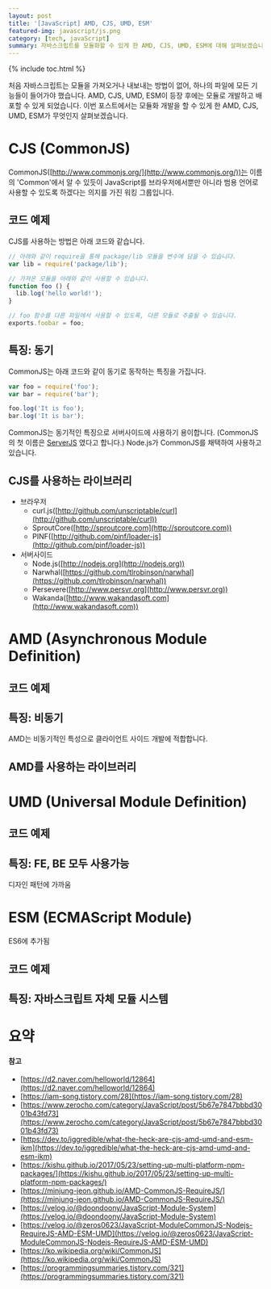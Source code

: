 ```yaml
---
layout: post
title: '[JavaScript] AMD, CJS, UMD, ESM'
featured-img: javascript/js.png
category: [tech, javaScript]
summary: 자바스크립트를 모듈화할 수 있게 한 AMD, CJS, UMD, ESM에 대해 살펴보겠습니다.
---
```

{% include toc.html %}

처음 자바스크립트는 모듈을 가져오거나 내보내는 방법이 없어, 하나의 파일에 모든 기능들이 들어가야 했습니다. AMD, CJS, UMD, ESM이 등장 후에는 모듈로 개발하고 배포할 수 있게 되었습니다. 이번 포스트에서는 모듈화 개발을 할 수 있게 한 AMD, CJS, UMD, ESM가 무엇인지 살펴보겠습니다.

# CJS (CommonJS)
CommonJS([http://www.commonjs.org/](http://www.commonjs.org/))는 이름의 'Common'에서 알 수 있듯이 JavaScript를 브라우저에서뿐만 아니라 범용 언어로 사용할 수 있도록 하겠다는 의지를 가진 워킹 그룹입니다.

## 코드 예제
CJS를 사용하는 방법은 아래 코드와 같습니다.

```js
// 아래와 같이 require을 통해 package/lib 모듈을 변수에 담을 수 있습니다.
var lib = require('package/lib');

// 가져온 모듈을 아래와 같이 사용할 수 있습니다.
function foo () {
  lib.log('hello world!');
}

// foo 함수를 다른 파일에서 사용할 수 있도록, 다른 모듈로 추출될 수 있습니다.
exports.foobar = foo;
```

## 특징: 동기
CommonJS는 아래 코드와 같이 동기로 동작하는 특징을 가집니다.

```js
var foo = require('foo');
var bar = require('bar');

foo.log('It is foo');
bar.log('It is bar');
```

CommonJS는 동기적인 특징으로 서버사이드에 사용하기 용이합니다. (CommonJS의 첫 이름은 [ServerJS](https://www.blueskyonmars.com/2009/01/29/what-server-side-javascript-needs/) 였다고 합니다.) Node.js가 CommonJS를 채택하여 사용하고 있습니다.

## CJS를 사용하는 라이브러리
- 브라우저
  - curl.js([http://github.com/unscriptable/curl](http://github.com/unscriptable/curl))
  - SproutCore([http://sproutcore.com](http://sproutcore.com))
  - PINF([http://github.com/pinf/loader-js](http://github.com/pinf/loader-js))
- 서버사이드
  - Node.js([http://nodejs.org](http://nodejs.org))
  - Narwhal([https://github.com/tlrobinson/narwhal](https://github.com/tlrobinson/narwhal))
  - Persevere([http://www.persvr.org](http://www.persvr.org))
  - Wakanda([http://www.wakandasoft.com](http://www.wakandasoft.com))

# AMD (Asynchronous Module Definition)

## 코드 예제

## 특징: 비동기
AMD는 비동기적인 특성으로 클라이언트 사이드 개발에 적합합니다.

## AMD를 사용하는 라이브러리

# UMD (Universal Module Definition)

## 코드 예제

## 특징: FE, BE 모두 사용가능
디자인 패턴에 가까움

# ESM (ECMAScript Module)
ES6에 추가됨

## 코드 예제

## 특징: 자바스크립트 자체 모듈 시스템

# 요약

#### 참고
- [https://d2.naver.com/helloworld/12864](https://d2.naver.com/helloworld/12864)
- [https://iam-song.tistory.com/28](https://iam-song.tistory.com/28)
- [https://www.zerocho.com/category/JavaScript/post/5b67e7847bbbd3001b43fd73](https://www.zerocho.com/category/JavaScript/post/5b67e7847bbbd3001b43fd73)
- [https://dev.to/iggredible/what-the-heck-are-cjs-amd-umd-and-esm-ikm](https://dev.to/iggredible/what-the-heck-are-cjs-amd-umd-and-esm-ikm)
- [https://kishu.github.io/2017/05/23/setting-up-multi-platform-npm-packages/](https://kishu.github.io/2017/05/23/setting-up-multi-platform-npm-packages/)
- [https://minjung-jeon.github.io/AMD-CommonJS-RequireJS/](https://minjung-jeon.github.io/AMD-CommonJS-RequireJS/)
- [https://velog.io/@doondoony/JavaScript-Module-System](https://velog.io/@doondoony/JavaScript-Module-System)
- [https://velog.io/@zeros0623/JavaScript-ModuleCommonJS-Nodejs-RequireJS-AMD-ESM-UMD](https://velog.io/@zeros0623/JavaScript-ModuleCommonJS-Nodejs-RequireJS-AMD-ESM-UMD)
- [https://ko.wikipedia.org/wiki/CommonJS](https://ko.wikipedia.org/wiki/CommonJS)
- [https://programmingsummaries.tistory.com/321](https://programmingsummaries.tistory.com/321)